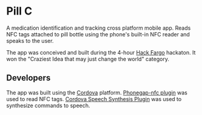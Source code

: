 Pill C
======

A medication identification and tracking cross platform mobile app. Reads NFC tags attached to pill bottle using the phone's built-in NFC reader and speaks to the user.

The app was conceived and built during the 4-hour [Hack Fargo](http://hackfargo.co/) hackaton. It won the "Craziest Idea that may just change the world" category.

Developers
----------

The app was built using the [Cordova](http://cordova.apache.org/) platform. [Phonegap-nfc plugin](https://github.com/chariotsolutions/phonegap-nfc) was used to read NFC tags. [Cordova Speech Synthesis Plugin](https://github.com/macdonst/SpeechSynthesisPlugin) was used to synthesize commands to speech.
